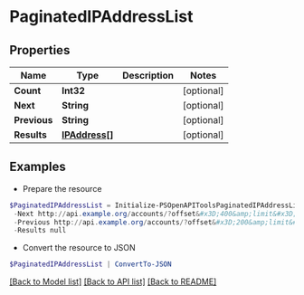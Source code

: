# PaginatedIPAddressList
## Properties

Name | Type | Description | Notes
------------ | ------------- | ------------- | -------------
**Count** | **Int32** |  | [optional] 
**Next** | **String** |  | [optional] 
**Previous** | **String** |  | [optional] 
**Results** | [**IPAddress[]**](IPAddress.md) |  | [optional] 

## Examples

- Prepare the resource
```powershell
$PaginatedIPAddressList = Initialize-PSOpenAPIToolsPaginatedIPAddressList  -Count 123 `
 -Next http://api.example.org/accounts/?offset&#x3D;400&amp;limit&#x3D;100 `
 -Previous http://api.example.org/accounts/?offset&#x3D;200&amp;limit&#x3D;100 `
 -Results null
```

- Convert the resource to JSON
```powershell
$PaginatedIPAddressList | ConvertTo-JSON
```

[[Back to Model list]](../README.md#documentation-for-models) [[Back to API list]](../README.md#documentation-for-api-endpoints) [[Back to README]](../README.md)

